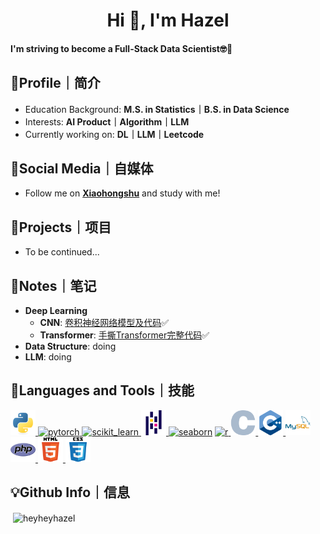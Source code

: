 <h1 align="center">Hi 👋, I'm Hazel</h1>
<h4 align="left">I'm striving to become a Full-Stack Data Scientist🤓💪</h4>

<h2 align="left">📍Profile｜简介</h2>

- Education Background: **M.S. in Statistics｜B.S. in Data Science**
- Interests: **AI Product｜Algorithm｜LLM**
- Currently working on: **DL｜LLM｜Leetcode**


<h2 align="left">📕Social Media｜自媒体</h2>

- Follow me on [**Xiaohongshu**](https://xhslink.com/m/9umC6D257rf) and study with me!

<h2 align="left">🎯Projects｜项目</h2>

- To be continued...


<h2 align="left">📝Notes｜笔记</h2>

- **Deep Learning**
  - **CNN**: [卷积神经网络模型及代码](https://github.com/heyheyHazel/Convolutional-Neural-Network.git)✅
  - **Transformer**: [手撕Transformer完整代码](https://github.com/heyheyHazel/Transformer/blob/0f9f9c9856ffd32b7b94ec3859483f7a514ae052/transformer.ipynb)✅
- **Data Structure**: doing
- **LLM**: doing


<h2 align="left">🔨Languages and Tools｜技能</h2>


<p align="left"> 
  <a href="https://www.python.org" target="_blank" rel="noreferrer"> <img src="https://raw.githubusercontent.com/devicons/devicon/master/icons/python/python-original.svg" alt="python" width="40" height="40"/> </a> 
  <a href="https://pytorch.org/" target="_blank" rel="noreferrer"> <img src="https://www.vectorlogo.zone/logos/pytorch/pytorch-icon.svg" alt="pytorch" width="40" height="40"/> </a> 
  <a href="https://scikit-learn.org/" target="_blank" rel="noreferrer"> <img src="https://upload.wikimedia.org/wikipedia/commons/0/05/Scikit_learn_logo_small.svg" alt="scikit_learn" width="40" height="40"/> </a> 
  <a href="https://pandas.pydata.org/" target="_blank" rel="noreferrer"> <img src="https://raw.githubusercontent.com/devicons/devicon/2ae2a900d2f041da66e950e4d48052658d850630/icons/pandas/pandas-original.svg" alt="pandas" width="40" height="40"/> </a> 
    <a href="https://seaborn.pydata.org/" target="_blank" rel="noreferrer"> <img src="https://seaborn.pydata.org/_images/logo-mark-lightbg.svg" alt="seaborn" width="40" height="40"/></a>
  <a href="https://www.r-project.org/" target="_blank" rel="noreferrer"> <img src="https://cdn.jsdelivr.net/gh/devicons/devicon/icons/r/r-original.svg" alt="r" width="40" height="40"/> </a>
  <a href="https://www.cprogramming.com/" target="_blank" rel="noreferrer"> <img src="https://raw.githubusercontent.com/devicons/devicon/master/icons/c/c-original.svg" alt="c" width="40" height="40"/> </a> 
  <a href="https://www.w3schools.com/cpp/" target="_blank" rel="noreferrer"> <img src="https://raw.githubusercontent.com/devicons/devicon/master/icons/cplusplus/cplusplus-original.svg" alt="cplusplus" width="40" height="40"/> </a> 
  <a href="https://www.mysql.com/" target="_blank" rel="noreferrer"> <img src="https://raw.githubusercontent.com/devicons/devicon/master/icons/mysql/mysql-original-wordmark.svg" alt="mysql" width="40" height="40"/> </a> 
  <a href="https://www.php.net" target="_blank" rel="noreferrer"> <img src="https://raw.githubusercontent.com/devicons/devicon/master/icons/php/php-original.svg" alt="php" width="40" height="40"/> </a> 
  <a href="https://www.w3.org/html/" target="_blank" rel="noreferrer"> <img src="https://raw.githubusercontent.com/devicons/devicon/master/icons/html5/html5-original-wordmark.svg" alt="html5" width="40" height="40"/> </a> 
  <a href="https://www.w3schools.com/css/" target="_blank" rel="noreferrer"> <img src="https://raw.githubusercontent.com/devicons/devicon/master/icons/css3/css3-original-wordmark.svg" alt="css3" width="40" height="40"/> </a> 
  
</p>

<h2 align="left">💡Github Info｜信息</h2>

<!-- <p><img align="left" src="https://github-readme-stats.vercel.app/api/top-langs?username=heyheyhazel&show_icons=true&locale=en&layout=compact" alt="heyheyhazel" /></p> -->

<p>&nbsp;<img align="center" src="https://github-readme-stats.vercel.app/api?username=heyheyhazel&show_icons=true&theme=highcontrast&locale=en" alt="heyheyhazel" /></p>
